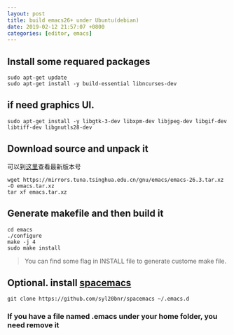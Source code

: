 ```yaml
---
layout: post
title: build emacs26+ under Ubuntu(debian)
date: 2019-02-12 21:57:07 +0800
categories: [editor, emacs]
---
```


## Install some requared packages

```shell
sudo apt-get update
sudo apt-get install -y build-essential libncurses-dev
```

## if need graphics UI.

```shell
sudo apt-get install -y libgtk-3-dev libxpm-dev libjpeg-dev libgif-dev libtiff-dev libgnutls28-dev
```

## Download source and unpack it

可以到[这里](https://www.gnu.org/savannah-checkouts/gnu/emacs/emacs.html#Releases)查看最新版本号

```shell
wget https://mirrors.tuna.tsinghua.edu.cn/gnu/emacs/emacs-26.3.tar.xz -O emacs.tar.xz
tar xf emacs.tar.xz
```

## Generate makefile and then build it

```shell
cd emacs
./configure
make -j 4
sudo make install
```

> You can find some flag in INSTALL file to generate custome make file.

## Optional. install [spacemacs](http://spacemacs.org/)

```shell
git clone https://github.com/syl20bnr/spacemacs ~/.emacs.d
```

### If you have a file named .emacs under your home folder, you need remove it